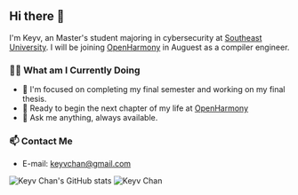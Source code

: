 ## Hi there 👋

I'm Keyv, an Master's student majoring in cybersecurity at [Southeast University](https://www.seu.edu.cn/). I will be joining [OpenHarmony](https://github.com/openharmony) in Auguest as a compiler engineer. 

### 👨‍💻 What am I Currently Doing
- 🌱 I'm focused on completing my final semester and working on my final thesis.
- 💼 Ready to begin the next chapter of my life at [OpenHarmony](https://github.com/openharmony)
- 💬 Ask me anything, always available. 

### 📫 Contact Me
- E-mail: [keyvchan@gmail.com](mailto://keyvchan@gmail.com)

![Keyv Chan's GitHub stats](https://github-readme-stats.vercel.app/api?username=keyvchan&theme=radical&show_icons=true&count_private=true&include_all_commits=true) 
![Keyv Chan](https://github-readme-stats.vercel.app/api/top-langs/?username=keyvchan&hide=html&layout=compact&theme=radical&exclude_repo=tree-sitter-hare)
